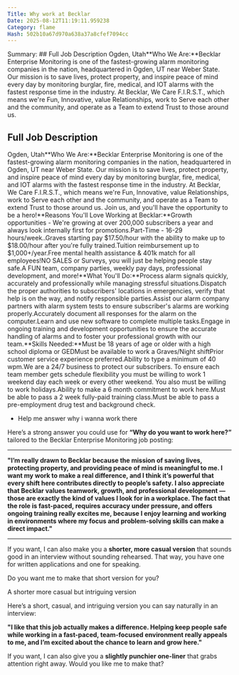 ```yaml
---
Title: Why work at Becklar
Date: 2025-08-12T11:19:11.959238
Category: flame
Hash: 502b10a67d970a638a37a8cfef7094cc
---
```

Summary: ## Full Job Description
Ogden, Utah**Who We Are:**Becklar Enterprise Monitoring is one of the fastest-growing alarm monitoring companies in the nation, headquartered in Ogden, UT near Weber State. Our mission is to save lives, protect property, and inspire peace of mind every day by monitoring burglar, fire, medical, and IOT alarms with the fastest response time in the industry. At Becklar, We Care F.I.R.S.T., which means we're Fun, Innovative, value Relationships, work to Serve each other and the community, and operate as a Team to extend Trust to those around us.

## Full Job Description
Ogden, Utah**Who We Are:**Becklar Enterprise Monitoring is one of the fastest-growing alarm monitoring companies in the nation, headquartered in Ogden, UT near Weber State. Our mission is to save lives, protect property, and inspire peace of mind every day by monitoring burglar, fire, medical, and IOT alarms with the fastest response time in the industry. At Becklar, We Care F.I.R.S.T., which means we're Fun, Innovative, value Relationships, work to Serve each other and the community, and operate as a Team to extend Trust to those around us. Join us, and you'll have the opportunity to be a hero!**Reasons You'll Love Working at Becklar:**Growth opportunities - We're growing at over 200,000 subscribers a year and always look internally first for promotions.Part-Time - 16-29 hours/week..Graves starting pay $17.50/hour with the ability to make up to $18.00/hour after you're fully trained.Tuition reimbursement up to $1,000+/year.Free mental health assistance & 401k match for all employees!NO SALES or Surveys, you will just be helping people stay safe.A FUN team, company parties, weekly pay days, professional development, and more!**What You'll Do:**Process alarm signals quickly, accurately and professionally while managing stressful situations.Dispatch the proper authorities to subscribers' locations in emergencies, verify that help is on the way, and notify responsible parties.Assist our alarm company partners with alarm system tests to ensure subscriber's alarms are working properly.Accurately document all responses for the alarm on the computer.Learn and use new software to complete multiple tasks.Engage in ongoing training and development opportunities to ensure the accurate handling of alarms and to foster your professional growth with our team.**Skills Needed:**Must be 18 years of age or older with a high school diploma or GEDMust be available to work a Graves/Night shiftPrior customer service experience preferred.Ability to type a minimum of 40 wpm.We are a 24/7 business to protect our subscribers. To ensure each team member gets schedule flexibility you must be willing to work 1 weekend day each week or every other weekend. You also must be willing to work holidays.Ability to make a 6 month commitment to work here.Must be able to pass a 2 week fully-paid training class.Must be able to pass a pre-employment drug test and background check.

- Help me answer why i wanna work there

Here’s a strong answer you could use for **“Why do you want to work here?”** tailored to the Becklar Enterprise Monitoring job posting:  

---

**"I’m really drawn to Becklar because the mission of saving lives, protecting property, and providing peace of mind is meaningful to me. I want my work to make a real difference, and I think it’s powerful that every shift here contributes directly to people’s safety. I also appreciate that Becklar values teamwork, growth, and professional development — those are exactly the kind of values I look for in a workplace. The fact that the role is fast-paced, requires accuracy under pressure, and offers ongoing training really excites me, because I enjoy learning and working in environments where my focus and problem-solving skills can make a direct impact."**

---

If you want, I can also make you a **shorter, more casual version** that sounds good in an interview without sounding rehearsed. That way, you have one for written applications and one for speaking.  

Do you want me to make that short version for you?

A shorter more casual but intriguing version

Here’s a short, casual, and intriguing version you can say naturally in an interview:  

**"I like that this job actually makes a difference. Helping keep people safe while working in a fast-paced, team-focused environment really appeals to me, and I’m excited about the chance to learn and grow here."**  

If you want, I can also give you a **slightly punchier one-liner** that grabs attention right away. Would you like me to make that?
